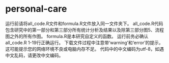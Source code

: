 # personal-care
运行前请将all_code.R文件和formula.R文件放入同一文件夹下。
all_code.R代码包含研究中的第一部分和第三部分所有统计分析及结果以及除第三部分图5、流程图之外的所有作图。
formula.R是本研究自定义的函数。
运行前务必确认all_code.R 1-19行正确运行。
下载文件过程中注意带‘warning’和‘error’的提示，这可能提示您的网络环境不良或电脑内存不足。
代码中的中文编码为utf-8，如遇中文乱码，请更改中文编码。
